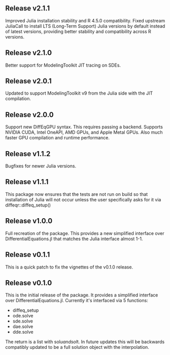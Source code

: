 ## Release v2.1.1

Improved Julia installation stability and R 4.5.0 compatibility. Fixed upstream JuliaCall to install LTS (Long-Term Support) Julia versions by default instead of latest versions, providing better stability and compatibility across R versions.

## Release v2.1.0

Better support for ModelingToolkit JIT tracing on SDEs.

## Release v2.0.1

Updated to support ModelingToolkit v9 from the Julia side with the JIT compilation.

## Release v2.0.0

Support new DiffEqGPU syntax. This requires passing a backend. Supports NVIDIA CUDA, Intel OneAPI,
AMD GPUs, and Apple Metal GPUs. Also much faster GPU compilation and runtime performance.

## Release v1.1.2

Bugfixes for newer Julia versions.

## Release v1.1.1

This package now ensures that the tests are not run on build so that 
installation of Julia will not occur unless the user specifically asks for it
via diffeqr::diffeq_setup()

## Release v1.0.0

Full recreation of the package. This provides a new simplified interface over
DifferentialEquations.jl that matches the Julia interface almost 1-1.

## Release v0.1.1

This is a quick patch to fix the vignettes of the v0.1.0 release.

## Release v0.1.0

This is the initial release of the package. It provides a simplified interface over DifferentialEquations.jl. Currently it's interfaced via 5 functions:

- diffeq_setup
- ode.solve
- sde.solve
- dae.solve
- dde.solve

The return is a list with sol$u and sol$t. In future updates this will be backwards compatibly updated to be a full solution object with the interpolation.

